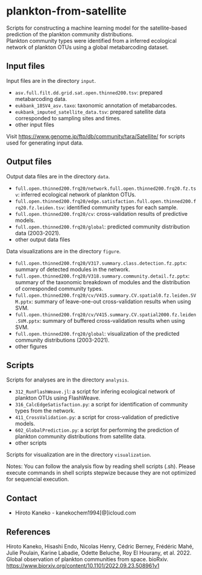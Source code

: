 # plankton-from-satellite
Scripts for constructing a machine learning model for the satellite-based prediction of the plankton community distributions.  
Plankton community types were identified from a inferred ecological network of plankton OTUs using a global metabarcoding dataset.

## Input files
Input files are in the directory `input`.
  * `asv.full.filt.dd.grid.sat.open.thinned200.tsv`: prepared metabarcoding data.
  * `eukbank_18SV4_asv.taxo`: taxonomic annotation of metabarcodes.
  * `eukbank_imputed_satellite_data.tsv`: prepared satellite data corresponded to sampling sites and times.
  * other input files

Visit https://www.genome.jp/ftp/db/community/tara/Satellite/ for scripts used for generating input data.

## Output files
Output data files are in the directory `data`.
  * `full.open.thinned200.frq20/network.full.open.thinned200.frq20.fz.tsv`: inferred ecological network of plankton OTUs.
  * `full.open.thinned200.frq20/edge.satisfaction.full.open.thinned200.frq20.fz.leiden.tsv`: identified community types for each sample.
  * `full.open.thinned200.frq20/cv`: cross-validation results of predictive models.
  * `full.open.thinned200.frq20/global`: predicted community distribution data (2003-2021).
  * other output data files

Data visualizations are in the directory `figure`.
  * `full.open.thinned200.frq20/V317.summary.class.detection.fz.pptx`: summary of detected modules in the network.
  * `full.open.thinned200.frq20/V318.summary.community.detail.fz.pptx`: summary of the taxonomic breakdown of modules and the distribution of corresponded community types.
  * `full.open.thinned200.frq20/cv/V415.summary.CV.spatial0.fz.leiden.SVM.pptx`: summary of leave-one-out cross-validation results when using SVM.
  * `full.open.thinned200.frq20/cv/V415.summary.CV.spatial2000.fz.leiden.SVM.pptx`: summary of buffered cross-validation results when using SVM.
  * `full.open.thinned200.frq20/global`: visualization of the predicted community distributions (2003-2021).
  * other figures

## Scripts
Scripts for analyses are in the directory `analysis`.
  * `312_RunFlashWeave.jl`: a script for infering ecological network of plankton OTUs using FlashWeave.
  * `316_CalcEdgeSatisfaction.py`: a script for identification of community types from the network.
  * `411_CrossValidation.py`: a script for cross-validation of predictive models.
  * `602_GlobalPrediction.py`: a script for performing the prediction of plankton community distributions from satellite data.
  * other scripts

Scripts for visualization are in the directory `visualization`.

Notes: You can follow the analysis flow by reading shell scripts (.sh). Please execute commands in shell scripts stepwize because they are not optimized for sequencial execution.

## Contact
 - Hiroto Kaneko - kanekochem1994[@]icloud.com

## References
Hiroto Kaneko, Hisashi Endo, Nicolas Henry, Cédric Berney, Frédéric Mahé, Julie Poulain, Karine Labadie, Odette Beluche, Roy El Hourany, et al. 2022. Global observation of plankton communities from space. bioRxiv. https://www.biorxiv.org/content/10.1101/2022.09.23.508961v1

